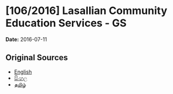 # [106/2016] Lasallian Community Education Services - GS

**Date:** 2016-07-11

## Original Sources

- [English](https://documents.gov.lk/view/bills/2016/7/106-2016_E.pdf)
- [සිංහල](https://documents.gov.lk/view/bills/2016/7/106-2016_S.pdf)
- [தமிழ்](https://documents.gov.lk/view/bills/2016/7/106-2016_T.pdf)
